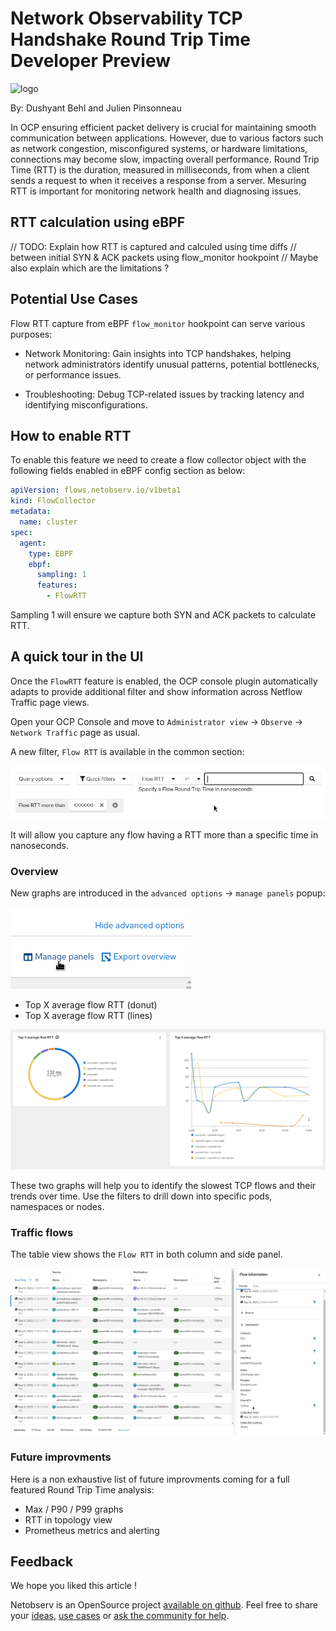 # Network Observability TCP Handshake Round Trip Time Developer Preview

![logo](./images/rtt_logo.png)

By: Dushyant Behl and Julien Pinsonneau

In OCP ensuring efficient packet delivery is crucial for maintaining smooth
communication between applications. However, due to various factors such
as network congestion, misconfigured systems, or hardware limitations,
connections may become slow, impacting overall performance.
Round Trip Time (RTT) is the duration, measured in milliseconds, from when
a client sends a request to when it receives a response from a server.
Mesuring RTT is important for monitoring network health and diagnosing issues.

## RTT calculation using eBPF

// TODO: Explain how RTT is captured and calculed using time diffs
// between initial SYN & ACK packets using flow_monitor hookpoint
// Maybe also explain which are the limitations ?

## Potential Use Cases

Flow RTT capture from eBPF `flow_monitor` hookpoint can serve various purposes:

- Network Monitoring: Gain insights into TCP handshakes, helping
  network administrators identify unusual patterns, potential bottlenecks, or
  performance issues.

- Troubleshooting: Debug TCP-related issues by tracking latency and identifying
  misconfigurations.

## How to enable RTT

To enable this feature we need to create a flow collector object with the following
fields enabled in eBPF config section as below:

```yaml
apiVersion: flows.netobserv.io/v1beta1
kind: FlowCollector
metadata:
  name: cluster
spec:
  agent:
    type: EBPF
    ebpf:
      sampling: 1
      features:
        - FlowRTT
```

Sampling 1 will ensure we capture both SYN and ACK packets to calculate RTT.

## A quick tour in the UI

Once the `FlowRTT` feature is enabled, the OCP console plugin automatically adapts
to provide additional filter and show information across Netflow Traffic page views.

Open your OCP Console and move to
`Administrator view` -> `Observe` -> `Network Traffic` page as usual.

A new filter, `Flow RTT` is available in the common section:

![flow rtt filter](./images/flow_rtt_filter.png)

It will allow you capture any flow having a RTT more than a specific time in nanoseconds.

### Overview

New graphs are introduced in the `advanced options` -> `manage panels` popup:

![advanced options](./images/advanced_options.png)

- Top X average flow RTT (donut)
- Top X average flow RTT (lines)

![rtt graphs](./images/rtt_graphs.png)

These two graphs will help you to identify the slowest TCP flows and their trends
over time. Use the filters to drill down into specific pods, namespaces or nodes.

### Traffic flows

The table view shows the `Flow RTT` in both column and side panel.

![rtt table](./images/rtt_table.png)

### Future improvments

Here is a non exhaustive list of future improvments coming for a full featured
Round Trip Time analysis:

- Max / P90 / P99 graphs
- RTT in topology view
- Prometheus metrics and alerting

## Feedback

We hope you liked this article !

Netobserv is an OpenSource project [available on github](https://github.com/netobserv).
Feel free to share your [ideas](https://github.com/netobserv/network-observability-operator/discussions/categories/ideas), [use cases](https://github.com/netobserv/network-observability-operator/discussions/categories/show-and-tell) or [ask the community for help](https://github.com/netobserv/network-observability-operator/discussions/categories/q-a).
